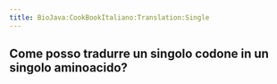 ```yaml
---
title: BioJava:CookBookItaliano:Translation:Single
---
```


Come posso tradurre un singolo codone in un singolo aminoacido?
---------------------------------------------------------------
